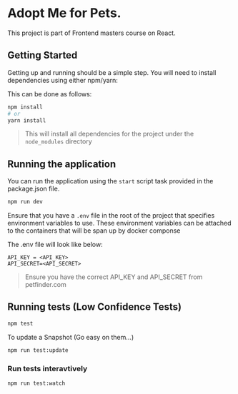 # Adopt Me for Pets. 
This project is part of Frontend masters course on React. 

## Getting Started
Getting up and running should be a simple step. You will need to install dependencies using either npm/yarn:

This can be done as follows:

```bash
npm install
# or
yarn install
```
    
> This will install all dependencies for the project under the `node_modules` directory

## Running the application

You can run the application using the `start` script task provided in the package.json file.

```bash
npm run dev

```

Ensure that you have a `.env` file in the root of the project that specifies environment variables to use. 
These environment variables can be attached to the containers that will be span up by docker componse

The .env file will look like below:

```dotenv
API_KEY = <API_KEY>
API_SECRET=<API_SECRET>
```
> Ensure you have the correct API_KEY and API_SECRET from petfinder.com

## Running tests (Low Confidence Tests)

```bash
npm test

```

To update a Snapshot (Go easy on them...)
```bash
npm run test:update

```

### Run tests interavtively
```bash
npm run test:watch

```


